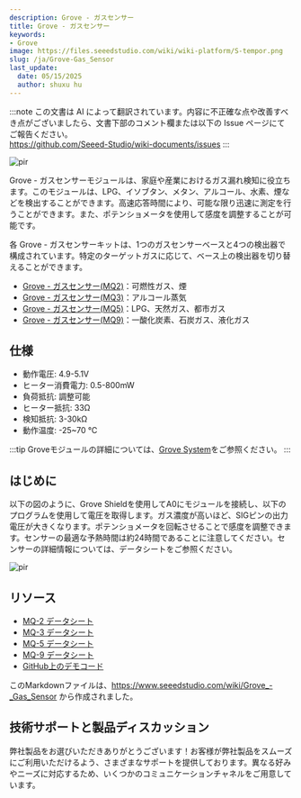 ```yaml
---
description: Grove - ガスセンサー
title: Grove - ガスセンサー
keywords:
- Grove
image: https://files.seeedstudio.com/wiki/wiki-platform/S-tempor.png
slug: /ja/Grove-Gas_Sensor
last_update:
  date: 05/15/2025
  author: shuxu hu
---
```

:::note
この文書は AI によって翻訳されています。内容に不正確な点や改善すべき点がございましたら、文書下部のコメント欄または以下の Issue ページにてご報告ください。  
https://github.com/Seeed-Studio/wiki-documents/issues
:::

 <p style={{textAlign: 'center'}}><img src="https://files.seeedstudio.com/wiki/Grove-Gas_Sensor/img/Twig-Gas_Sensor.bmp" alt="pir" width={600} height="auto" /></p>

Grove - ガスセンサーモジュールは、家庭や産業におけるガス漏れ検知に役立ちます。このモジュールは、LPG、イソブタン、メタン、アルコール、水素、煙などを検出することができます。高速応答時間により、可能な限り迅速に測定を行うことができます。また、ポテンショメータを使用して感度を調整することが可能です。

各 Grove - ガスセンサーキットは、1つのガスセンサーベースと4つの検出器で構成されています。特定のターゲットガスに応じて、ベース上の検出器を切り替えることができます。

-   [Grove - ガスセンサー(MQ2)](/ja/Grove-Gas_Sensor-MQ2)：可燃性ガス、煙
-   [Grove - ガスセンサー(MQ3)](/ja/Grove-Gas_Sensor-MQ3)：アルコール蒸気
-   [Grove - ガスセンサー(MQ5)](/ja/Grove-Gas_Sensor-MQ5)：LPG、天然ガス、都市ガス
-   [Grove - ガスセンサー(MQ9)](/ja/Grove-Gas_Sensor-MQ9)：一酸化炭素、石炭ガス、液化ガス

仕様
-------------

-   動作電圧: 4.9-5.1V
-   ヒーター消費電力: 0.5-800mW
-   負荷抵抗: 調整可能
-   ヒーター抵抗: 33Ω
-   検知抵抗: 3-30kΩ
-   動作温度: -25~70 ℃

:::tip
    Groveモジュールの詳細については、[Grove System](https://wiki.seeedstudio.com/ja/Grove_System/)をご参照ください。
:::   

はじめに
-------------

以下の図のように、Grove Shieldを使用してA0にモジュールを接続し、以下のプログラムを使用して電圧を取得します。ガス濃度が高いほど、SIGピンの出力電圧が大きくなります。ポテンショメータを回転させることで感度を調整できます。センサーの最適な予熱時間は約24時間であることに注意してください。センサーの詳細情報については、データシートをご参照ください。

<p style={{textAlign: 'center'}}><img src="https://files.seeedstudio.com/wiki/Grove-Gas_Sensor/img/Read_Gas_Sensor_data.jpg" alt="pir" width={600} height="auto" /></p>

リソース
---------

-   [MQ-2 データシート](https://files.seeedstudio.com/wiki/Grove-Gas_Sensor/res/MQ-2.pdf)
-   [MQ-3 データシート](https://files.seeedstudio.com/wiki/Grove-Gas_Sensor/res/MQ-3.pdf)
-   [MQ-5 データシート](https://files.seeedstudio.com/wiki/Grove-Gas_Sensor/res/MQ-5.pdf)
-   [MQ-9 データシート](https://files.seeedstudio.com/wiki/Grove-Gas_Sensor/res/MQ-9.pdf)
-   [GitHub上のデモコード](https://github.com/Seeed-Studio/Grove_Gas_Sensor)

このMarkdownファイルは、https://www.seeedstudio.com/wiki/Grove_-_Gas_Sensor から作成されました。

## 技術サポートと製品ディスカッション

弊社製品をお選びいただきありがとうございます！お客様が弊社製品をスムーズにご利用いただけるよう、さまざまなサポートを提供しております。異なる好みやニーズに対応するため、いくつかのコミュニケーションチャネルをご用意しています。

<div class="button_tech_support_container">
<a href="https://forum.seeedstudio.com/" class="button_forum"></a> 
<a href="https://www.seeedstudio.com/contacts" class="button_email"></a>
</div>

<div class="button_tech_support_container">
<a href="https://discord.gg/eWkprNDMU7" class="button_discord"></a> 
<a href="https://github.com/Seeed-Studio/wiki-documents/discussions/69" class="button_discussion"></a>
</div>